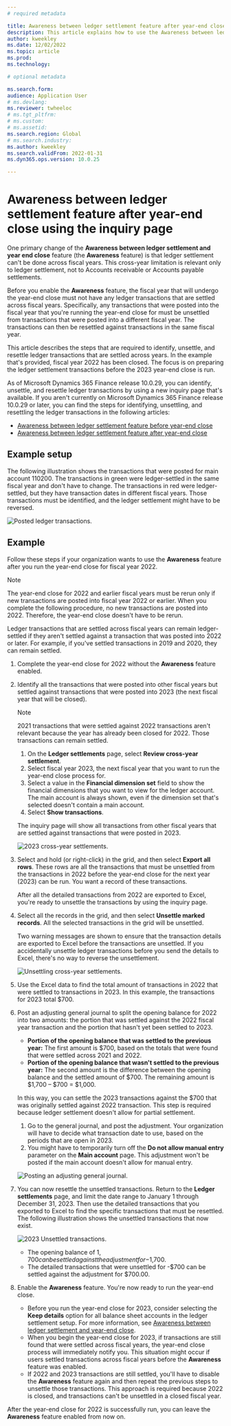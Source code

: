 ```yaml
---
# required metadata

title: Awareness between ledger settlement feature after year-end close using the inquiry page
description: This article explains how to use the Awareness between ledger settlements feature by using the new inquiry page after the General ledger year-end close is run.
author: kweekley
ms.date: 12/02/2022
ms.topic: article
ms.prod: 
ms.technology: 

# optional metadata

ms.search.form: 
audience: Application User
# ms.devlang: 
ms.reviewer: twheeloc
# ms.tgt_pltfrm: 
# ms.custom:
# ms.assetid:
ms.search.region: Global
# ms.search.industry: 
ms.author: kweekley
ms.search.validFrom: 2022-01-31
ms.dyn365.ops.version: 10.0.25

---
```


# Awareness between ledger settlement feature after year-end close using the inquiry page

One primary change of the **Awareness between ledger settlement and year end close** feature (the **Awareness** feature) is that ledger settlement can't be done across fiscal years. This cross-year limitation is relevant only to ledger settlement, not to Accounts receivable or Accounts payable settlements.

Before you enable the **Awareness** feature, the fiscal year that will undergo the year-end close must not have any ledger transactions that are settled across fiscal years. Specifically, any transactions that were posted into the fiscal year that you're running the year-end close for must be unsettled from transactions that were posted into a different fiscal year. The transactions can then be resettled against transactions in the same fiscal year.

This article describes the steps that are required to identify, unsettle, and resettle ledger transactions that are settled across years. In the example that's provided, fiscal year 2022 has been closed. The focus is on preparing the ledger settlement transactions before the 2023 year-end close is run.

As of Microsoft Dynamics 365 Finance release 10.0.29, you can identify, unsettle, and resettle ledger transactions by using a new inquiry page that's available. If you aren't currently on Microsoft Dynamics 365 Finance release 10.0.29 or later, you can find the steps for identifying, unsettling, and resettling the ledger transactions in the following articles:

- [Awareness between ledger settlement feature before year-end close](ledger-settle-yec.md)
- [Awareness between ledger settlement feature after year-end close](ledger-settle-yec-after.md)

## Example setup

The following illustration shows the transactions that were posted for main account 110200. The transactions in green were ledger-settled in the same fiscal year and don't have to change. The transactions in red were ledger-settled, but they have transaction dates in different fiscal years. Those transactions must be identified, and the ledger settlement might have to be reversed.

![Posted ledger transactions.](./media/excel.png)

## Example

Follow these steps if your organization wants to use the **Awareness** feature after you run the year-end close for fiscal year 2022.

> [!NOTE]
> The year-end close for 2022 and earlier fiscal years must be rerun only if new transactions are posted into fiscal year 2022 or earlier. When you complete the following procedure, no new transactions are posted into 2022. Therefore, the year-end close doesn't have to be rerun.
>
> Ledger transactions that are settled across fiscal years can remain ledger-settled if they aren't settled against a transaction that was posted into 2022 or later. For example, if you've settled transactions in 2019 and 2020, they can remain settled.

1. Complete the year-end close for 2022 without the **Awareness** feature enabled.
2. Identify all the transactions that were posted into other fiscal years but settled against transactions that were posted into 2023 (the next fiscal year that will be closed).

    > [!NOTE]
    > 2021 transactions that were settled against 2022 transactions aren't relevant because the year has already been closed for 2022. Those transactions can remain settled.

    1. On the **Ledger settlements** page, select **Review cross-year settlement**.
    2. Select fiscal year 2023, the next fiscal year that you want to run the year-end close process for.
    3. Select a value in the **Financial dimension set** field to show the financial dimensions that you want to view for the ledger account. The main account is always shown, even if the dimension set that's selected doesn't contain a main account.
    4. Select **Show transactions**.

    The inquiry page will show all transactions from other fiscal years that are settled against transactions that were posted in 2023.

    ![2023 cross-year settlements.](./media/2023-cross-settlement.png)

3. Select and hold (or right-click) in the grid, and then select **Export all rows**. These rows are all the transactions that must be unsettled from the transactions in 2022 before the year-end close for the next year (2023) can be run. You want a record of these transactions.

    After all the detailed transactions from 2022 are exported to Excel, you're ready to unsettle the transactions by using the inquiry page.

4. Select all the records in the grid, and then select **Unsettle marked records**. All the selected transactions in the grid will be unsettled.

    Two warning messages are shown to ensure that the transaction details are exported to Excel before the transactions are unsettled. If you accidentally unsettle ledger transactions before you send the details to Excel, there's no way to reverse the unsettlement.

    ![Unsettling cross-year settlements.](./media/revert-settlement.png)

5. Use the Excel data to find the total amount of transactions in 2022 that were settled to transactions in 2023. In this example, the transactions for 2023 total $700.
6. Post an adjusting general journal to split the opening balance for 2022 into two amounts: the portion that was settled against the 2022 fiscal year transaction and the portion that hasn't yet been settled to 2023.

    - **Portion of the opening balance that was settled to the previous year:** The first amount is $700, based on the totals that were found that were settled across 2021 and 2022.
    - **Portion of the opening balance that wasn't settled to the previous year:** The second amount is the difference between the opening balance and the settled amount of $700. The remaining amount is $1,700 – $700 = $1,000.

    In this way, you can settle the 2023 transactions against the $700 that was originally settled against 2022 transaction. This step is required because ledger settlement doesn't allow for partial settlement.

    1. Go to the general journal, and post the adjustment. Your organization will have to decide what transaction date to use, based on the periods that are open in 2023.
    2. You might have to temporarily turn off the **Do not allow manual entry** parameter on the **Main account** page. This adjustment won't be posted if the main account doesn't allow for manual entry.

    ![Posting an adjusting general journal.](./media/no-manual4.png)

7. You can now resettle the unsettled transactions. Return to the **Ledger settlements** page, and limit the date range to January 1 through December 31, 2023. Then use the detailed transactions that you exported to Excel to find the specific transactions that must be resettled. The following illustration shows the unsettled transactions that now exist.

    ![2023 Unsettled transactions.](./media/2023-unsettled5.png)

    - The opening balance of $1,700 can be settled against the adjustment for -$1,700.
    - The detailed transactions that were unsettled for -$700 can be settled against the adjustment for $700.00.

8. Enable the **Awareness** feature. You're now ready to run the year-end close.

    - Before you run the year-end close for 2023, consider selecting the **Keep details** option for all balance sheet accounts in the ledger settlement setup. For more information, see [Awareness between ledger settlement and year-end close](awareness-between-ledger-settlement-year-end-close.md).
    - When you begin the year-end close for 2023, if transactions are still found that were settled across fiscal years, the year-end close process will immediately notify you. This situation might occur if users settled transactions across fiscal years before the **Awareness** feature was enabled.
    - If 2022 and 2023 transactions are still settled, you'll have to disable the **Awareness** feature again and then repeat the previous steps to unsettle those transactions. This approach is required because 2022 is closed, and transactions can't be unsettled in a closed fiscal year.

After the year-end close for 2022 is successfully run, you can leave the **Awareness** feature enabled from now on.
